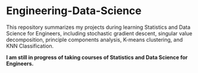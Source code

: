 # Engineering-Data-Science
This repository summarizes my projects during learning Statistics and Data Science for Engineers, including stochastic gradient descent, singular value decomposition, principle components analysis, K-means clustering, and KNN Classification.   

**I am still in progress of taking courses of Statistics and Data Science for Engineers.**

